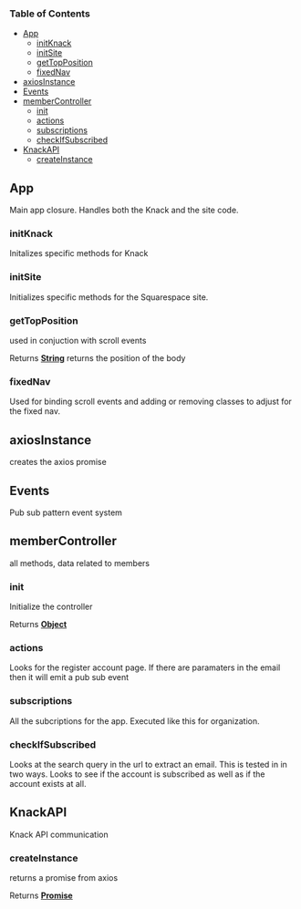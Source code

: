 <!-- Generated by documentation.js. Update this documentation by updating the source code. -->

### Table of Contents

-   [App](#app)
    -   [initKnack](#initknack)
    -   [initSite](#initsite)
    -   [getTopPosition](#gettopposition)
    -   [fixedNav](#fixednav)
-   [axiosInstance](#axiosinstance)
-   [Events](#events)
-   [memberController](#membercontroller)
    -   [init](#init)
    -   [actions](#actions)
    -   [subscriptions](#subscriptions)
    -   [checkIfSubscribed](#checkifsubscribed)
-   [KnackAPI](#knackapi)
    -   [createInstance](#createinstance)

## App

Main app closure. Handles both the Knack
and the site code.

### initKnack

Initalizes specific methods for Knack

### initSite

Initializes specific methods for the Squarespace site.

### getTopPosition

used in conjuction with scroll events

Returns **[String](https://developer.mozilla.org/en-US/docs/Web/JavaScript/Reference/Global_Objects/String)** returns the position of the body

### fixedNav

Used for binding scroll events and adding or removing
classes to adjust for the fixed nav.

## axiosInstance

creates the axios promise

## Events

Pub sub pattern event system

## memberController

all methods, data related to members

### init

Initialize the controller

Returns **[Object](https://developer.mozilla.org/en-US/docs/Web/JavaScript/Reference/Global_Objects/Object)** 

### actions

Looks for the register account page. If there are
paramaters in the email then it will emit a
pub sub event

### subscriptions

All the subcriptions for the app. Executed
like this for organization.

### checkIfSubscribed

Looks at the search query in the url to
extract an email. This is tested in in two ways.
Looks to see if the account is subscribed as well
as if the account exists at all.

## KnackAPI

Knack API communication

### createInstance

returns a promise from axios

Returns **[Promise](https://developer.mozilla.org/en-US/docs/Web/JavaScript/Reference/Global_Objects/Promise)** 
